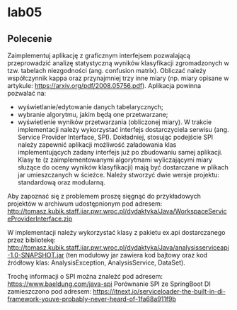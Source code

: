 # lab05

## Polecenie

Zaimplementuj aplikację z graficznym interfejsem pozwalającą przeprowadzić analizę statystyczną wyników klasyfikacji zgromadzonych w tzw. tabelach niezgodności (ang. confusion matrix). Obliczać należy współczynnik kappa oraz przynajmniej trzy inne miary (np. miary opisane w artykule: https://arxiv.org/pdf/2008.05756.pdf).
Aplikacja powinna pozwalać na:
- wyświetlanie/edytowanie danych tabelarycznych;
- wybranie algorytmu, jakim będą one przetwarzane;
- wyświetlenie wyników przetwarzania (obliczonej miary).
  W trakcie implementacji należy wykorzystać interfejs dostarczyciela serwisu (ang. Service Provider Interface, SPI). Dokładniej, stosując podejście SPI należy zapewnić aplikacji możliwość załadowania klas implementujących zadany interfejs już po zbudowaniu samej aplikacji.
  Klasy te (z zaimplementowanymi algorytmami wyliczającymi miary służące do oceny wyników klasyfikacji) mają być dostarczane w plikach jar umieszczanych w ścieżce. Należy stworzyć dwie wersje projektu: standardową oraz modularną.

Aby zapoznać się z problemem proszę sięgnąć do przykładowych projektów w archiwum udostępnionym pod adresem:
http://tomasz.kubik.staff.iiar.pwr.wroc.pl/dydaktyka/Java/WorkspaceServiceProviderInterface.zip

W implementacji należy wykorzystać klasy z pakietu ex.api dostarczanego przez bibliotekę:
http://tomasz.kubik.staff.iiar.pwr.wroc.pl/dydaktyka/Java/analysisserviceapi-1.0-SNAPSHOT.jar
(ten modułowy jar zawiera kod bajtowy oraz kod źródłowy klas: AnalysisException, AnalysisService, DataSet).

Trochę informacji o SPI można znaleźć pod adresem:
https://www.baeldung.com/java-spi
Porównanie SPI ze SpringBoot DI zamieszczono pod adresem:
https://itnext.io/serviceloader-the-built-in-di-framework-youve-probably-never-heard-of-1fa68a911f9b

